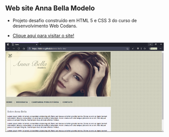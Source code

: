 ## Web site Anna Bella Modelo



- Projeto desafio construído em HTML 5 e CSS 3 do curso de desenvolvimento Web Codans.

- [Clique aqui para visitar o site!](https://fabio-sv.github.io/anna-bella-site/)

![](https://github.com/fabio-sv/anna-bella-site/blob/main/imagens/banner-edit.png)  



